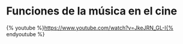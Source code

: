 # Funciones de la música en el cine

{% youtube %}https://www.youtube.com/watch?v=JkeJRN_GL-I{% endyoutube %}
